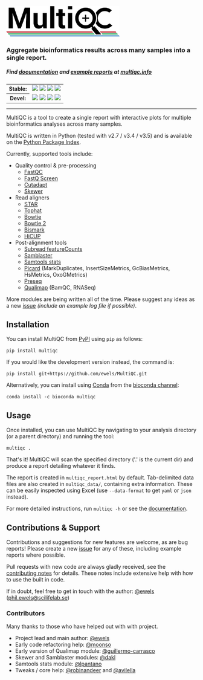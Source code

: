 <img src="multiqc/templates/default/assets/img/MultiQC_logo.png" width="300" title="MultiQC">

### Aggregate bioinformatics results across many samples into a single report.

##### Find [documentation](http://multiqc.info/docs/0.2/README.md) and [example reports](http://multiqc.info/examples/rna-seq/multiqc_report.html) at [multiqc.info](http://multiqc.info)

<table>
  <tr>
    <th>Stable:</th>
    <td>
      <a title="PyPI Version" href="https://pypi.python.org/pypi/multiqc/"><img src="https://img.shields.io/pypi/v/multiqc.svg"></a>
      <a title="Stable docs" href="http://multiqc.info/docs/"><img src="https://img.shields.io/badge/docs-stable-green.svg"></a>
      <a title="Licence" href="https://github.com/ewels/MultiQC/blob/master/LICENSE"><img src="https://img.shields.io/pypi/l/multiqc.svg"></a>
      <a title="PyPI Downloads" href="http://multiqc.info/stats.php"><img src="https://img.shields.io/pypi/dm/multiqc.svg"></a>
    </td>
  </tr>
  <tr>
    <th>Devel:</th>
    <td>
      <a title="Build Status" href="https://travis-ci.org/ewels/MultiQC"><img src="https://travis-ci.org/ewels/MultiQC.svg?branch=master"></a>
      <a title="Devel docs" href="https://github.com/ewels/MultiQC/tree/master/docs"><img src="https://img.shields.io/badge/docs-devel-yellow.svg"></a>
      <img src="https://img.shields.io/badge/Python-2.7-green.svg">
      <img src="https://img.shields.io/badge/Python-3.4-green.svg">
    </td>
  </tr>
</table>

-----

MultiQC is a tool to create a single report with interactive plots
for multiple bioinformatics analyses across many samples.

MultiQC is written in Python (tested with v2.7 / v3.4 / v3.5) and is
available on the [Python Package Index](https://pypi.python.org/pypi/multiqc/).

Currently, supported tools include:

* Quality control & pre-processing
  * [FastQC](http://www.bioinformatics.babraham.ac.uk/projects/fastqc/)
  * [FastQ Screen](http://www.bioinformatics.babraham.ac.uk/projects/fastq_screen/)
  * [Cutadapt](https://code.google.com/p/cutadapt/)
  * [Skewer](https://github.com/relipmoc/skewer)
* Read aligners
  * [STAR](https://github.com/alexdobin/STAR)
  * [Tophat](https://ccb.jhu.edu/software/tophat/)
  * [Bowtie](http://bowtie-bio.sourceforge.net)
  * [Bowtie 2](http://bowtie-bio.sourceforge.net/bowtie2/)
  * [Bismark](http://www.bioinformatics.babraham.ac.uk/projects/bismark/)
  * [HiCUP](http://www.bioinformatics.babraham.ac.uk/projects/hicup/)
* Post-alignment tools
  * [Subread featureCounts](http://bioinf.wehi.edu.au/featureCounts/)
  * [Samblaster](https://github.com/GregoryFaust/samblaster)
  * [Samtools stats](http://www.htslib.org)
  * [Picard](http://broadinstitute.github.io/picard/) (MarkDuplicates, InsertSizeMetrics, GcBiasMetrics, HsMetrics, OxoGMetrics)
  * [Preseq](http://smithlabresearch.org/software/preseq/)
  * [Qualimap](http://qualimap.bioinfo.cipf.es/) (BamQC, RNASeq)

More modules are being written all of the time. Please suggest any ideas as a new
[issue](https://github.com/ewels/MultiQC/issues) _(include an example log
file if possible)_.

## Installation

You can install MultiQC from [PyPI](https://pypi.python.org/pypi/multiqc/)
using `pip` as follows:

```
pip install multiqc
```

If you would like the development version instead, the command is:

```
pip install git+https://github.com/ewels/MultiQC.git
```

Alternatively, you can install using [Conda](http://anaconda.org/)
from the [bioconda channel](https://bioconda.github.io/):
```
conda install -c bioconda multiqc
```

## Usage
Once installed, you can use MultiQC by navigating to your analysis directory
(or a parent directory) and running the tool:

```
multiqc .
```

That's it! MultiQC will scan the specified directory ('.' is the current dir)
and produce a report detailing whatever it finds.

The report is created in `multiqc_report.html` by default. Tab-delimited data
files are also created in `multiqc_data/`, containing extra information.
These can be easily inspected using Excel (use `--data-format` to get `yaml`
or `json` instead).

For more detailed instructions, run `multiqc -h` or see the
[documentation](http://multiqc.info/docs/#running-multiqc).

## Contributions & Support

Contributions and suggestions for new features are welcome, as are bug reports!
Please create a new [issue](https://github.com/ewels/MultiQC/issues) for any
of these, including example reports where possible.

Pull requests with new code are always gladly received, see the
[contributing notes](https://github.com/ewels/MultiQC/blob/master/CONTRIBUTING.md)
for details. These notes include extensive help with how to use the built in code.

If in doubt, feel free to get in touch with the author:
[@ewels](https://github.com/ewels) (phil.ewels@scilifelab.se)

### Contributors
Many thanks to those who have helped out with with project.
* Project lead and main author: [@ewels](https://github.com/ewels)
* Early code refactoring help: [@moonso](https://github.com/moonso)
* Early version of Qualimap module: [@guillermo-carrasco](https://github.com/guillermo-carrasco)
* Skewer and Samblaster modules: [@dakl](https://github.com/dakl)
* Samtools stats module: [@lpantano](https://github.com/lpantano)
* Tweaks / core help: [@robinandeer](https://github.com/robinandeer) and [@avilella](https://github.com/avilella)

